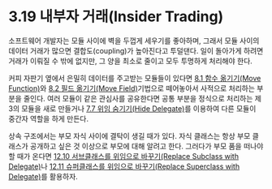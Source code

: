 # 3.19 내부자 거래(Insider Trading)
소프트웨어 개발자는 모듈 사이에 벽을 두껍게 세우기를 좋아하며, 그래서 모듈 사이의 데이터 거래가 많으면 결합도(coupling)가 높아진다고 투덜댄다. 일이 돌아가게 하려면 거래가 이뤄질 수 밖에 없지만, 그 양을 최소로 줄이고 모두 투명하게 처리해야 한다.

커피 자판기 옆에서 은밀히 데이터를 주고받는 모듈들이 있다면 [8.1 함수 옮기기(Move Function)](https://github.com/wonder13662/refactoring-v2/blob/writing/chapter08/8-1.md)와 [8.2 필드 옮기기(Move Field)](https://github.com/wonder13662/refactoring-v2/blob/writing/chapter08/8-2.md)기법으로 떼어놓아서 사적으로 처리하는 부분을 줄인다. 여러 모듈이 같은 관심사를 공유한다면 공통 부분을 정식으로 처리하는 제 3의 모듈을 새로 만들거나 [7.7 위임 숨기기(Hide Delegate)](https://github.com/wonder13662/refactoring-v2/blob/writing/chapter07/7-7.md)를 이용하여 다른 모듈이 중간자 역할을 하게 만든다.

상속 구조에서는 부모 자식 사이에 결탁이 생길 때가 있다. 자식 클래스는 항상 부모 클래스가 공개하고 싶은 것 이상으로 부모에 대해 알려고 한다. 그러다가 부모 품을 떠나야 할 때가 온다면 [12.10 서브클래스를 위임으로 바꾸기(Replace Subclass with Delegate)](https://github.com/wonder13662/refactoring-v2/blob/writing/chapter12/12-10.md)나 [12.11 슈퍼클래스를 위임으로 바꾸기(Replace Superclass with Delegate)](https://github.com/wonder13662/refactoring-v2/blob/writing/chapter12/12-11.md)를 활용하자.